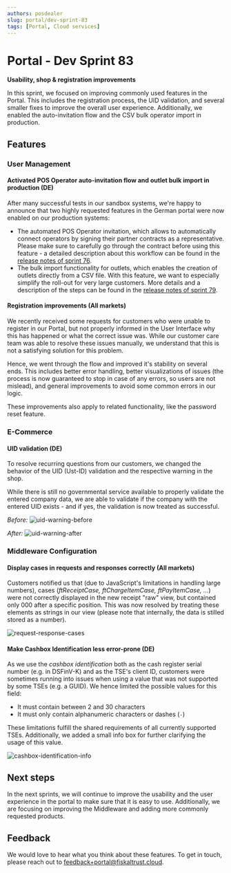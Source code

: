 ```yaml
---
authors: posdealer
slug: portal/dev-sprint-83
tags: [Portal, Cloud services]
---
```


# Portal - Dev Sprint 83
**Usability, shop & registration improvements**

In this sprint, we focused on improving commonly used features in the Portal. This includes the registration process, the UID validation, and several smaller fixes to improve the overall user experience. Additionally, we enabled the auto-invitation flow and the CSV bulk operator import in production.

<!--truncate-->

## Features

### User Management

#### Activated POS Operator auto-invitation flow and outlet bulk import in production (DE)
After many successful tests in our sandbox systems, we're happy to announce that two highly requested features in the German portal were now enabled on our production systems:
- The automated POS Operator invitation, which allows to automatically connect operators by signing their partner contracts as a representative. Please make sure to carefully go through the contract before using this feature - a detailed description about this workflow can be found in the [release notes of sprint 76](2020-06-22-sprint-76.md#automatic-onboarding-of-posoperators-preview-germany-only).
- The bulk import functionality for outlets, which enables the creation of outlets directly from a CSV file. With this feature, we want to especially simplify the roll-out for very large customers. More details and a description of the steps can be found in the [release notes of sprint 79](2020-08-03-sprint-79.md#outlet-csv-import).

#### Registration improvements (All markets)
We recently received some requests for customers who were unable to register in our Portal, but not properly informed in the User Interface why this has happened or what the correct issue was. While our customer care team was able to resolve these issues manually, we understand that this is not a satisfying solution for this problem.

Hence, we went through the flow and improved it's stability on several ends. This includes better error handling, better visualizations of issues (the process is now guaranteed to stop in case of any errors, so users are not mislead), and general improvements to avoid some common errors in our logic.

These improvements also apply to related functionality, like the password reset feature.

### E-Commerce

#### UID validation (DE)
To resolve recurring questions from our customers, we changed the behavior of the UID (Ust-ID) validation and the respective warning in the shop. 

While there is still no governmental service available to properly validate the entered company data, we are able to validate if the company with the entered UID exists - and if yes, the validation is now treated as successful. 

_Before:_
![uid-warning-before](images/sprint-79/shop-uid-warning.png)

_After:_
![uid-warning-after](images/sprint-83/shop-no-uid-warning.png)

### Middleware Configuration

#### Display cases in requests and responses correctly (All markets)
Customers notified us that (due to JavaScript's limitations in handling large numbers), cases (_ftReceiptCase, ftChargeItemCase, ftPayItemCase, ..._) were not correctly displayed in the new receipt "raw" view, but contained only 000 after a specific position. This was now resolved by treating these elements as strings in our view (please note that internally, the data is stilled stored as a number).

![request-response-cases](images/sprint-83/request-response-cases.png)

#### Make Cashbox Identification less error-prone (DE)
As we use the _cashbox identification_ both as the cash register serial number (e.g. in DSFinV-K) and as the TSE's client ID, customers were sometimes running into issues when using a value that was not supported by some TSEs (e.g. a GUID). We hence limited the possible values for this field:
- It must contain between 2 and 30 characters
- It must only contain alphanumeric characters or dashes (`-`)

These limitations fulfill the shared requirements of all currently supported TSEs. Additionally, we added a small info box for further clarifying the usage of this value.

![cashbox-identification-info](images/sprint-83/cashbox-identification.png)

## Next steps
In the next sprints, we will continue to improve the usability and the user experience in the portal to make sure that it is easy to use. Additionally, we are focusing on improving the Middleware and adding more commonly requested products.

## Feedback
We would love to hear what you think about these features. To get in touch, please reach out to [feedback+portal@fiskaltrust.cloud](mailto:feedback+portal@fiskaltrust.cloud).
